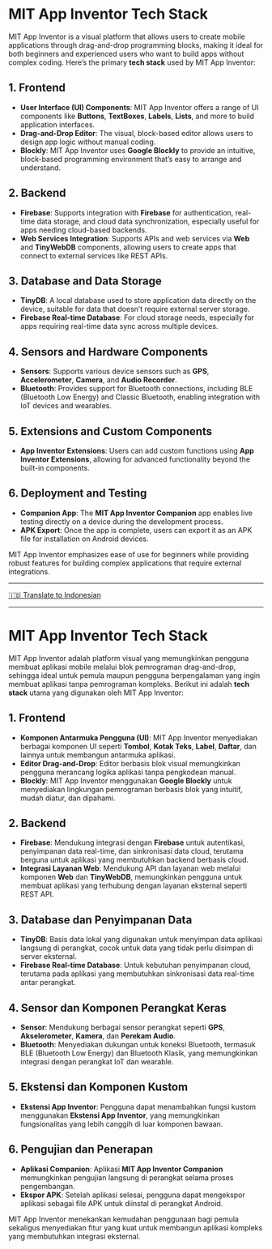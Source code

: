 # MIT App Inventor Tech Stack

MIT App Inventor is a visual platform that allows users to create mobile applications through drag-and-drop programming blocks, making it ideal for both beginners and experienced users who want to build apps without complex coding. Here’s the primary **tech stack** used by MIT App Inventor:

## 1. Frontend
- **User Interface (UI) Components**: MIT App Inventor offers a range of UI components like **Buttons**, **TextBoxes**, **Labels**, **Lists**, and more to build application interfaces.
- **Drag-and-Drop Editor**: The visual, block-based editor allows users to design app logic without manual coding.
- **Blockly**: MIT App Inventor uses **Google Blockly** to provide an intuitive, block-based programming environment that’s easy to arrange and understand.

## 2. Backend
- **Firebase**: Supports integration with **Firebase** for authentication, real-time data storage, and cloud data synchronization, especially useful for apps needing cloud-based backends.
- **Web Services Integration**: Supports APIs and web services via **Web** and **TinyWebDB** components, allowing users to create apps that connect to external services like REST APIs.

## 3. Database and Data Storage
- **TinyDB**: A local database used to store application data directly on the device, suitable for data that doesn’t require external server storage.
- **Firebase Real-time Database**: For cloud storage needs, especially for apps requiring real-time data sync across multiple devices.

## 4. Sensors and Hardware Components
- **Sensors**: Supports various device sensors such as **GPS**, **Accelerometer**, **Camera**, and **Audio Recorder**.
- **Bluetooth**: Provides support for Bluetooth connections, including BLE (Bluetooth Low Energy) and Classic Bluetooth, enabling integration with IoT devices and wearables.

## 5. Extensions and Custom Components
- **App Inventor Extensions**: Users can add custom functions using **App Inventor Extensions**, allowing for advanced functionality beyond the built-in components.

## 6. Deployment and Testing
- **Companion App**: The **MIT App Inventor Companion** app enables live testing directly on a device during the development process.
- **APK Export**: Once the app is complete, users can export it as an APK file for installation on Android devices.

MIT App Inventor emphasizes ease of use for beginners while providing robust features for building complex applications that require external integrations.

---

[🇮🇩 Translate to Indonesian](#mit-app-inventor-tech-stack-in-bahasa-indonesia)

---

# MIT App Inventor Tech Stack

MIT App Inventor adalah platform visual yang memungkinkan pengguna membuat aplikasi mobile melalui blok pemrograman drag-and-drop, sehingga ideal untuk pemula maupun pengguna berpengalaman yang ingin membuat aplikasi tanpa pemrograman kompleks. Berikut ini adalah **tech stack** utama yang digunakan oleh MIT App Inventor:

## 1. Frontend
- **Komponen Antarmuka Pengguna (UI)**: MIT App Inventor menyediakan berbagai komponen UI seperti **Tombol**, **Kotak Teks**, **Label**, **Daftar**, dan lainnya untuk membangun antarmuka aplikasi.
- **Editor Drag-and-Drop**: Editor berbasis blok visual memungkinkan pengguna merancang logika aplikasi tanpa pengkodean manual.
- **Blockly**: MIT App Inventor menggunakan **Google Blockly** untuk menyediakan lingkungan pemrograman berbasis blok yang intuitif, mudah diatur, dan dipahami.

## 2. Backend
- **Firebase**: Mendukung integrasi dengan **Firebase** untuk autentikasi, penyimpanan data real-time, dan sinkronisasi data cloud, terutama berguna untuk aplikasi yang membutuhkan backend berbasis cloud.
- **Integrasi Layanan Web**: Mendukung API dan layanan web melalui komponen **Web** dan **TinyWebDB**, memungkinkan pengguna untuk membuat aplikasi yang terhubung dengan layanan eksternal seperti REST API.

## 3. Database dan Penyimpanan Data
- **TinyDB**: Basis data lokal yang digunakan untuk menyimpan data aplikasi langsung di perangkat, cocok untuk data yang tidak perlu disimpan di server eksternal.
- **Firebase Real-time Database**: Untuk kebutuhan penyimpanan cloud, terutama pada aplikasi yang membutuhkan sinkronisasi data real-time antar perangkat.

## 4. Sensor dan Komponen Perangkat Keras
- **Sensor**: Mendukung berbagai sensor perangkat seperti **GPS**, **Akselerometer**, **Kamera**, dan **Perekam Audio**.
- **Bluetooth**: Menyediakan dukungan untuk koneksi Bluetooth, termasuk BLE (Bluetooth Low Energy) dan Bluetooth Klasik, yang memungkinkan integrasi dengan perangkat IoT dan wearable.

## 5. Ekstensi dan Komponen Kustom
- **Ekstensi App Inventor**: Pengguna dapat menambahkan fungsi kustom menggunakan **Ekstensi App Inventor**, yang memungkinkan fungsionalitas yang lebih canggih di luar komponen bawaan.

## 6. Pengujian dan Penerapan
- **Aplikasi Companion**: Aplikasi **MIT App Inventor Companion** memungkinkan pengujian langsung di perangkat selama proses pengembangan.
- **Ekspor APK**: Setelah aplikasi selesai, pengguna dapat mengekspor aplikasi sebagai file APK untuk diinstal di perangkat Android.

MIT App Inventor menekankan kemudahan penggunaan bagi pemula sekaligus menyediakan fitur yang kuat untuk membangun aplikasi kompleks yang membutuhkan integrasi eksternal.
